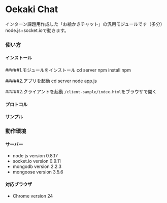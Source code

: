 # Oekaki Chat

インターン課題用作成した「お絵かきチャット」の汎用モジュールです（多分）　node.js+socket.ioで動きます。


### 使い方
#### インストール
#####1.モジュールをインストール
	cd server
	npm install
	npm

#####2.アプリを起動
	cd server
	node app.js

#####2.クライアントを起動
`/client-sample/index.html`をブラウザで開く

#### プロトコル
#### サンプル
  
### 動作環境
#### サーバー
+ node.js version 0.8.17
+ socket.io version 0.9.11
+ mongodb version 2.2.3
+ mongoose version 3.5.6

#### 対応ブラウザ
+ Chrome version 24


